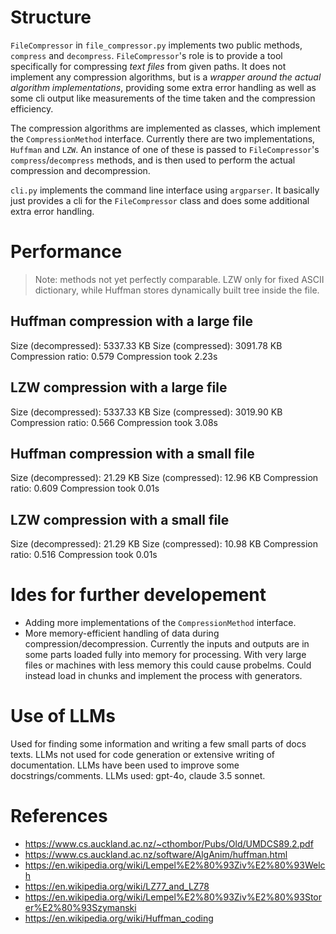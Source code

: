 # Structure
`FileCompressor` in `file_compressor.py` implements two public methods, `compress` and `decompress`. `FileCompressor`'s role is to provide a tool specifically for compressing *text files* from given paths. It does not implement any compression algorithms, but is a *wrapper around the actual algorithm implementations*, providing some extra error handling as well as some cli output like measurements of the time taken and the compression efficiency.

The compression algorithms are implemented as classes, which implement the `CompressionMethod` interface. Currently there are two implementations, `Huffman` and `LZW`. An instance of one of these is passed to `FileCompressor`'s `compress`/`decompress` methods, and is then used to perform the actual compression and decompression.

`cli.py` implements the command line interface using `argparser`. It basically just provides a cli for the `FileCompressor` class and does some additional extra error handling.

# Performance
> Note: methods not yet perfectly comparable. LZW only for fixed ASCII dictionary, while Huffman stores dynamically built tree inside the file.
## Huffman compression with a large file
Size (decompressed): 5337.33 KB
Size (compressed): 3091.78 KB
Compression ratio: 0.579
Compression took 2.23s

## LZW compression with a large file
Size (decompressed): 5337.33 KB
Size (compressed): 3019.90 KB
Compression ratio: 0.566
Compression took 3.08s

## Huffman compression with a small file
Size (decompressed): 21.29 KB
Size (compressed): 12.96 KB
Compression ratio: 0.609
Compression took 0.01s

## LZW compression with a small file
Size (decompressed): 21.29 KB
Size (compressed): 10.98 KB
Compression ratio: 0.516
Compression took 0.01s

# Ides for further developement
* Adding more implementations of the `CompressionMethod` interface.
* More memory-efficient handling of data during compression/decompression. Currently the inputs and outputs are in some parts loaded fully into memory for processing. With very large files or machines with less memory this could cause probelms. Could instead load in chunks and implement the process with generators.

# Use of LLMs
Used for finding some information and writing a few small parts of docs texts. LLMs not used for code generation or extensive writing of documentation. LLMs have been used to improve some docstrings/comments.
LLMs used: gpt-4o, claude 3.5 sonnet.

# References
* https://www.cs.auckland.ac.nz/~cthombor/Pubs/Old/UMDCS89.2.pdf
* https://www.cs.auckland.ac.nz/software/AlgAnim/huffman.html
* https://en.wikipedia.org/wiki/Lempel%E2%80%93Ziv%E2%80%93Welch
* https://en.wikipedia.org/wiki/LZ77_and_LZ78
* https://en.wikipedia.org/wiki/Lempel%E2%80%93Ziv%E2%80%93Storer%E2%80%93Szymanski
* https://en.wikipedia.org/wiki/Huffman_coding
